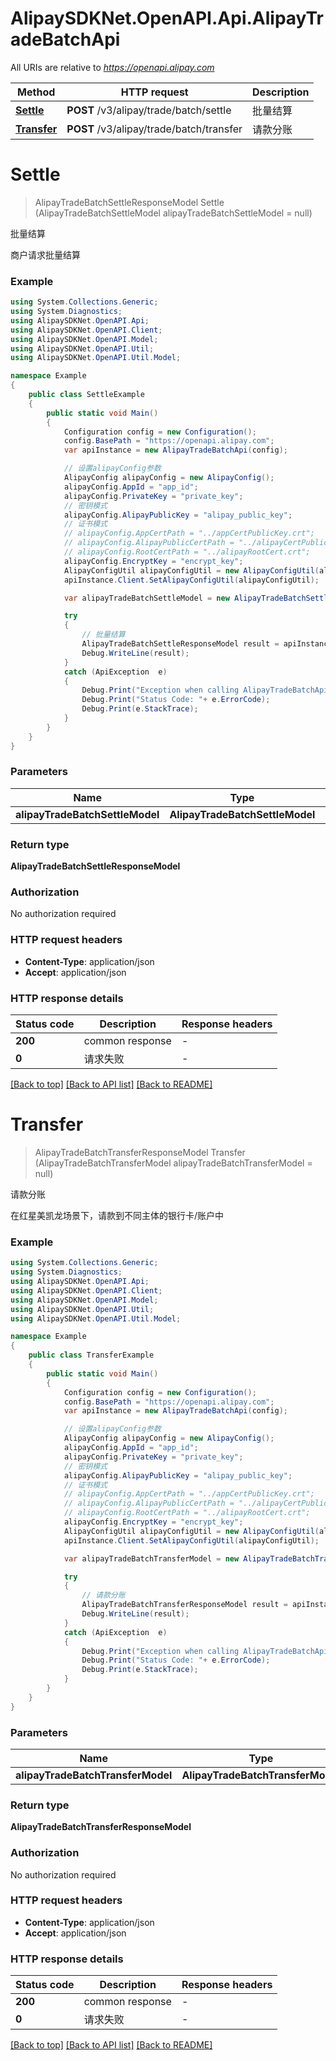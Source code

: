 # AlipaySDKNet.OpenAPI.Api.AlipayTradeBatchApi

All URIs are relative to *https://openapi.alipay.com*

Method | HTTP request | Description
------------- | ------------- | -------------
[**Settle**](AlipayTradeBatchApi.md#settle) | **POST** /v3/alipay/trade/batch/settle | 批量结算
[**Transfer**](AlipayTradeBatchApi.md#transfer) | **POST** /v3/alipay/trade/batch/transfer | 请款分账


<a name="settle"></a>
# **Settle**
> AlipayTradeBatchSettleResponseModel Settle (AlipayTradeBatchSettleModel alipayTradeBatchSettleModel = null)

批量结算

商户请求批量结算

### Example
```csharp
using System.Collections.Generic;
using System.Diagnostics;
using AlipaySDKNet.OpenAPI.Api;
using AlipaySDKNet.OpenAPI.Client;
using AlipaySDKNet.OpenAPI.Model;
using AlipaySDKNet.OpenAPI.Util;
using AlipaySDKNet.OpenAPI.Util.Model;

namespace Example
{
    public class SettleExample
    {
        public static void Main()
        {
            Configuration config = new Configuration();
            config.BasePath = "https://openapi.alipay.com";
            var apiInstance = new AlipayTradeBatchApi(config);

            // 设置alipayConfig参数
            AlipayConfig alipayConfig = new AlipayConfig();
            alipayConfig.AppId = "app_id";
            alipayConfig.PrivateKey = "private_key";
            // 密钥模式
            alipayConfig.AlipayPublicKey = "alipay_public_key";
            // 证书模式
            // alipayConfig.AppCertPath = "../appCertPublicKey.crt";
            // alipayConfig.AlipayPublicCertPath = "../alipayCertPublicKey_RSA2.crt";
            // alipayConfig.RootCertPath = "../alipayRootCert.crt";
            alipayConfig.EncryptKey = "encrypt_key";
            AlipayConfigUtil alipayConfigUtil = new AlipayConfigUtil(alipayConfig);
            apiInstance.Client.SetAlipayConfigUtil(alipayConfigUtil);

            var alipayTradeBatchSettleModel = new AlipayTradeBatchSettleModel(); // AlipayTradeBatchSettleModel |  (optional) 

            try
            {
                // 批量结算
                AlipayTradeBatchSettleResponseModel result = apiInstance.Settle(alipayTradeBatchSettleModel);
                Debug.WriteLine(result);
            }
            catch (ApiException  e)
            {
                Debug.Print("Exception when calling AlipayTradeBatchApi.Settle: " + e.Message );
                Debug.Print("Status Code: "+ e.ErrorCode);
                Debug.Print(e.StackTrace);
            }
        }
    }
}
```

### Parameters

Name | Type | Description  | Notes
------------- | ------------- | ------------- | -------------
 **alipayTradeBatchSettleModel** | **AlipayTradeBatchSettleModel**|  | [optional] 

### Return type

**AlipayTradeBatchSettleResponseModel**

### Authorization

No authorization required

### HTTP request headers

 - **Content-Type**: application/json
 - **Accept**: application/json


### HTTP response details
| Status code | Description | Response headers |
|-------------|-------------|------------------|
| **200** | common response |  -  |
| **0** | 请求失败 |  -  |

[[Back to top]](#) [[Back to API list]](../README.md#documentation-for-api-endpoints) [[Back to README]](../README.md)

<a name="transfer"></a>
# **Transfer**
> AlipayTradeBatchTransferResponseModel Transfer (AlipayTradeBatchTransferModel alipayTradeBatchTransferModel = null)

请款分账

在红星美凯龙场景下，请款到不同主体的银行卡/账户中

### Example
```csharp
using System.Collections.Generic;
using System.Diagnostics;
using AlipaySDKNet.OpenAPI.Api;
using AlipaySDKNet.OpenAPI.Client;
using AlipaySDKNet.OpenAPI.Model;
using AlipaySDKNet.OpenAPI.Util;
using AlipaySDKNet.OpenAPI.Util.Model;

namespace Example
{
    public class TransferExample
    {
        public static void Main()
        {
            Configuration config = new Configuration();
            config.BasePath = "https://openapi.alipay.com";
            var apiInstance = new AlipayTradeBatchApi(config);

            // 设置alipayConfig参数
            AlipayConfig alipayConfig = new AlipayConfig();
            alipayConfig.AppId = "app_id";
            alipayConfig.PrivateKey = "private_key";
            // 密钥模式
            alipayConfig.AlipayPublicKey = "alipay_public_key";
            // 证书模式
            // alipayConfig.AppCertPath = "../appCertPublicKey.crt";
            // alipayConfig.AlipayPublicCertPath = "../alipayCertPublicKey_RSA2.crt";
            // alipayConfig.RootCertPath = "../alipayRootCert.crt";
            alipayConfig.EncryptKey = "encrypt_key";
            AlipayConfigUtil alipayConfigUtil = new AlipayConfigUtil(alipayConfig);
            apiInstance.Client.SetAlipayConfigUtil(alipayConfigUtil);

            var alipayTradeBatchTransferModel = new AlipayTradeBatchTransferModel(); // AlipayTradeBatchTransferModel |  (optional) 

            try
            {
                // 请款分账
                AlipayTradeBatchTransferResponseModel result = apiInstance.Transfer(alipayTradeBatchTransferModel);
                Debug.WriteLine(result);
            }
            catch (ApiException  e)
            {
                Debug.Print("Exception when calling AlipayTradeBatchApi.Transfer: " + e.Message );
                Debug.Print("Status Code: "+ e.ErrorCode);
                Debug.Print(e.StackTrace);
            }
        }
    }
}
```

### Parameters

Name | Type | Description  | Notes
------------- | ------------- | ------------- | -------------
 **alipayTradeBatchTransferModel** | **AlipayTradeBatchTransferModel**|  | [optional] 

### Return type

**AlipayTradeBatchTransferResponseModel**

### Authorization

No authorization required

### HTTP request headers

 - **Content-Type**: application/json
 - **Accept**: application/json


### HTTP response details
| Status code | Description | Response headers |
|-------------|-------------|------------------|
| **200** | common response |  -  |
| **0** | 请求失败 |  -  |

[[Back to top]](#) [[Back to API list]](../README.md#documentation-for-api-endpoints) [[Back to README]](../README.md)

